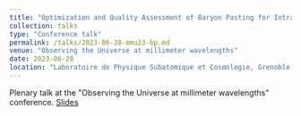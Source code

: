 ```yaml
---
title: "Optimization and Quality Assessment of Baryon Pasting for Intracluster Gas using the Borg Cube Simulation"
collection: talks
type: "Conference talk"
permalink: /talks/2023-06-28-mmu23-bp.md
venue: "Observing the Universe at millimeter wavelengths"
date: 2023-06-28
location: "Laboratoire de Physique Subatomique et Cosmologie, Grenoble, France"
---
```


Plenary talk at the "Observing the Universe at millimeter wavelengths" conference. [Slides](https://lpsc-indico.in2p3.fr/event/2859/contributions/6533/attachments/4875/7223/keruzore_mmu2023_skysimz.pdf)
